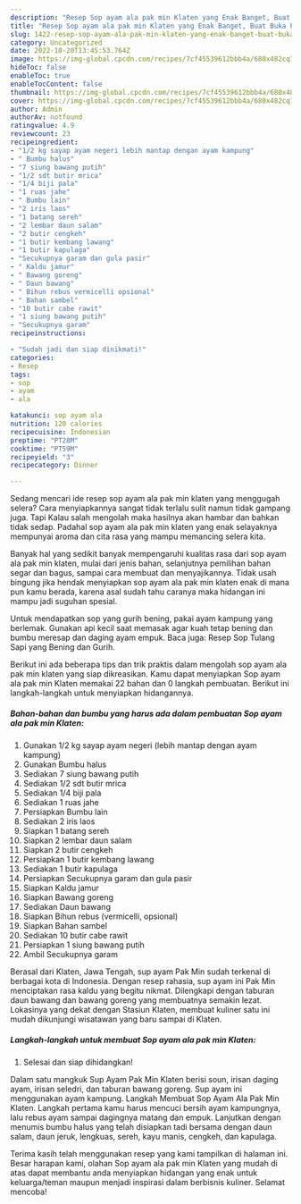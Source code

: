 ```yaml
---
description: "Resep Sop ayam ala pak min Klaten yang Enak Banget, Buat Buka Puasa Menggugah Selera"
title: "Resep Sop ayam ala pak min Klaten yang Enak Banget, Buat Buka Puasa Menggugah Selera"
slug: 1422-resep-sop-ayam-ala-pak-min-klaten-yang-enak-banget-buat-buka-puasa-menggugah-selera
category: Uncategorized
date: 2022-10-20T13:45:53.764Z
image: https://img-global.cpcdn.com/recipes/7cf45539612bbb4a/680x482cq70/sop-ayam-ala-pak-min-klaten-foto-resep-utama.jpg
hideToc: false
enableToc: true
enableTocContent: false
thumbnail: https://img-global.cpcdn.com/recipes/7cf45539612bbb4a/680x482cq70/sop-ayam-ala-pak-min-klaten-foto-resep-utama.jpg
cover: https://img-global.cpcdn.com/recipes/7cf45539612bbb4a/680x482cq70/sop-ayam-ala-pak-min-klaten-foto-resep-utama.jpg
author: Admin
authorAv: notfound
ratingvalue: 4.9
reviewcount: 23
recipeingredient:
- "1/2 kg sayap ayam negeri lebih mantap dengan ayam kampung"
- " Bumbu halus"
- "7 siung bawang putih"
- "1/2 sdt butir mrica"
- "1/4 biji pala"
- "1 ruas jahe"
- " Bumbu lain"
- "2 iris laos"
- "1 batang sereh"
- "2 lembar daun salam"
- "2 butir cengkeh"
- "1 butir kembang lawang"
- "1 butir kapulaga"
- "Secukupnya garam dan gula pasir"
- " Kaldu jamur"
- " Bawang goreng"
- " Daun bawang"
- " Bihun rebus vermicelli opsional"
- " Bahan sambel"
- "10 butir cabe rawit"
- "1 siung bawang putih"
- "Secukupnya garam"
recipeinstructions:

- "Sudah jadi dan siap dinikmati!"
categories:
- Resep
tags:
- sop
- ayam
- ala

katakunci: sop ayam ala 
nutrition: 120 calories
recipecuisine: Indonesian
preptime: "PT28M"
cooktime: "PT59M"
recipeyield: "3"
recipecategory: Dinner

---
```



Sedang mencari ide resep sop ayam ala pak min klaten yang menggugah selera? Cara menyiapkannya sangat tidak terlalu sulit namun tidak gampang juga. Tapi Kalau salah mengolah maka hasilnya akan hambar dan bahkan tidak sedap. Padahal sop ayam ala pak min klaten yang enak selayaknya mempunyai aroma dan cita rasa yang mampu memancing selera kita.


Banyak hal yang sedikit banyak mempengaruhi kualitas rasa dari sop ayam ala pak min klaten, mulai dari jenis bahan, selanjutnya pemilihan bahan segar dan bagus, sampai cara membuat dan menyajikannya. Tidak usah bingung jika hendak menyiapkan sop ayam ala pak min klaten enak di mana pun kamu berada, karena asal sudah tahu caranya maka hidangan ini mampu jadi suguhan spesial.

Untuk mendapatkan sop yang gurih bening, pakai ayam kampung yang berlemak. Gunakan api kecil saat memasak agar kuah tetap bening dan bumbu meresap dan daging ayam empuk. Baca juga: Resep Sop Tulang Sapi yang Bening dan Gurih.


Berikut ini ada beberapa tips dan trik praktis dalam mengolah sop ayam ala pak min klaten yang siap dikreasikan. Kamu dapat menyiapkan Sop ayam ala pak min Klaten memakai 22 bahan dan 0 langkah pembuatan. Berikut ini langkah-langkah untuk menyiapkan hidangannya.

<!--inarticleads1-->

##### Bahan-bahan dan bumbu yang harus ada dalam pembuatan Sop ayam ala pak min Klaten:

1. Gunakan 1/2 kg sayap ayam negeri (lebih mantap dengan ayam kampung)
1. Gunakan  Bumbu halus
1. Sediakan 7 siung bawang putih
1. Sediakan 1/2 sdt butir mrica
1. Sediakan 1/4 biji pala
1. Sediakan 1 ruas jahe
1. Persiapkan  Bumbu lain
1. Sediakan 2 iris laos
1. Siapkan 1 batang sereh
1. Siapkan 2 lembar daun salam
1. Siapkan 2 butir cengkeh
1. Persiapkan 1 butir kembang lawang
1. Sediakan 1 butir kapulaga
1. Persiapkan Secukupnya garam dan gula pasir
1. Siapkan  Kaldu jamur
1. Siapkan  Bawang goreng
1. Sediakan  Daun bawang
1. Siapkan  Bihun rebus (vermicelli, opsional)
1. Siapkan  Bahan sambel
1. Sediakan 10 butir cabe rawit
1. Persiapkan 1 siung bawang putih
1. Ambil Secukupnya garam


Berasal dari Klaten, Jawa Tengah, sup ayam Pak Min sudah terkenal di berbagai kota di Indonesia. Dengan resep rahasia, sup ayam ini Pak Min menciptakan rasa kaldu yang begitu nikmat. Dilengkapi dengan taburan daun bawang dan bawang goreng yang membuatnya semakin lezat. Lokasinya yang dekat dengan Stasiun Klaten, membuat kuliner satu ini mudah dikunjungi wisatawan yang baru sampai di Klaten. 

<!--inarticleads2-->

##### Langkah-langkah untuk membuat Sop ayam ala pak min Klaten:


1. Selesai dan siap dihidangkan!

Dalam satu mangkuk Sup Ayam Pak Min Klaten berisi soun, irisan daging ayam, irisan seledri, dan taburan bawang goreng. Sup ayam ini menggunakan ayam kampung. Langkah Membuat Sop Ayam Ala Pak Min Klaten. Langkah pertama kamu harus mencuci bersih ayam kampungnya, lalu rebus ayam sampai dagingnya matang dan empuk. Lanjutkan dengan menumis bumbu halus yang telah disiapkan tadi bersama dengan daun salam, daun jeruk, lengkuas, sereh, kayu manis, cengkeh, dan kapulaga. 

Terima kasih telah menggunakan resep yang kami tampilkan di halaman ini. Besar harapan kami, olahan Sop ayam ala pak min Klaten yang mudah di atas dapat membantu anda menyiapkan hidangan yang enak untuk keluarga/teman maupun menjadi inspirasi dalam berbisnis kuliner. Selamat mencoba!
